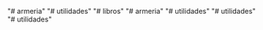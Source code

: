 "# armeria" 
"# utilidades" 
"# libros" 
"# armeria" 
"# utilidades" 
"# utilidades" 
"# utilidades" 
